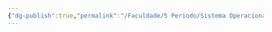 ```yaml
---
{"dg-publish":true,"permalink":"/Faculdade/5 Periodo/Sistema Operacionais/SO/","tags":["root"]}
---
```


